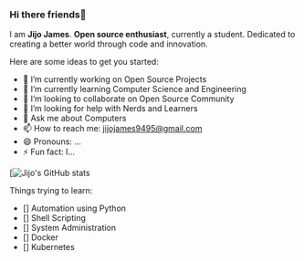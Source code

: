 ### Hi there friends👋


 I am **Jijo James**. **Open source enthusiast**, currently a student. Dedicated to creating a better world through code and innovation.

Here are some ideas to get you started:

- 🔭 I’m currently working on Open Source Projects
- 🌱 I’m currently learning Computer Science and Engineering
- 👯 I’m looking to collaborate on Open Source Community
- 🤔 I’m looking for help with Nerds and Learners
- 💬 Ask me about Computers
- 📫 How to reach me: jijojames9495@gmail.com
- 😄 Pronouns: ...
- ⚡ Fun fact: I...


[![Jijo's GitHub stats](https://github-readme-stats.vercel.app/api?username=JijoJames04&show_icons=true&theme=tokyonight)


Things trying to learn:
- [] Automation using Python
- [] Shell Scripting
- [] System Administration
- [] Docker
- [] Kubernetes
